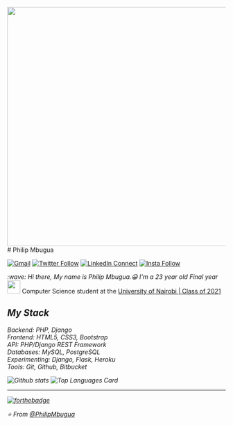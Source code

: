 <p><a target="_blank" href="https://shunjid.github.io"><img width="550" align="right" src="https://careers.eclerx.com/images/01.jpg"></a></p>
# Philip Mbugua

[![Gmail](https://img.shields.io/badge/%20-Send%20Mail-black?color=14171A&labelColor=ef5350&logo=gmail&logoColor=ffffff)](mailto:philmbugua.pm@gmail.com)
[![Twitter Follow](https://img.shields.io/badge/dynamic/json.svg?color=14171A&labelColor=37474f&logo=twitter&logoColor=4fc3f7&label=&query=%24[0].followers_count&url=https%3A%2F%2Fcdn.syndication.twimg.com%2Fwidgets%2Ffollowbutton%2Finfo.json%3Fscreen_names%3Dphi1ipmbugua&suffix=%20Followers)](https://twitter.com/phi1ipmbugua)
[![LinkedIn Connect](https://img.shields.io/badge/%20-Connect-black?color=14171A&labelColor=212121&logo=linkedin&logoColor=ffffff)](https://www.linkedin.com/in/philipmbugua/)
[![Insta Follow](https://img.shields.io/badge/%20-Follow-black?color=14171A&labelColor=d81b60&logo=instagram&logoColor=ffffff)](https://www.instagram.com/phi1ipmbugua/)

<p><em>
:wave: Hi there, My name is Philip Mbugua.😀 I'm a 23 year old Final year <img src="https://media.giphy.com/media/WUlplcMpOCEmTGBtBW/giphy.gif" width="30"> </em> Computer Science student at the <a href="https://www.uonbi.ac.ke/">University of Nairobi | Class of 2021</a> 
</p>

<p><em></p>

## My Stack

Backend: PHP, Django
<br>
Frontend: HTML5, CSS3, Bootstrap
<br>
API: PHP/Django REST Framework
<br>
Databases: MySQL, PostgreSQL
<br>
Experimenting: Django, Flask, Heroku
<br>
Tools: Git, Github, Bitbucket
<br>

![Github stats](https://github-readme-stats.vercel.app/api?username=PhilipMbugua&show_icons=true&theme=merko&hide=["contribs","issues"])
![Top Languages Card](https://github-readme-stats.vercel.app/api/top-langs/?username=PhilipMbugua&layout=compact)


---
[![forthebadge](https://forthebadge.com/images/badges/built-with-love.svg)](https://forthebadge.com)


⭐️ From [@PhilipMbugua](https://github.com/PhilipMbugua)
